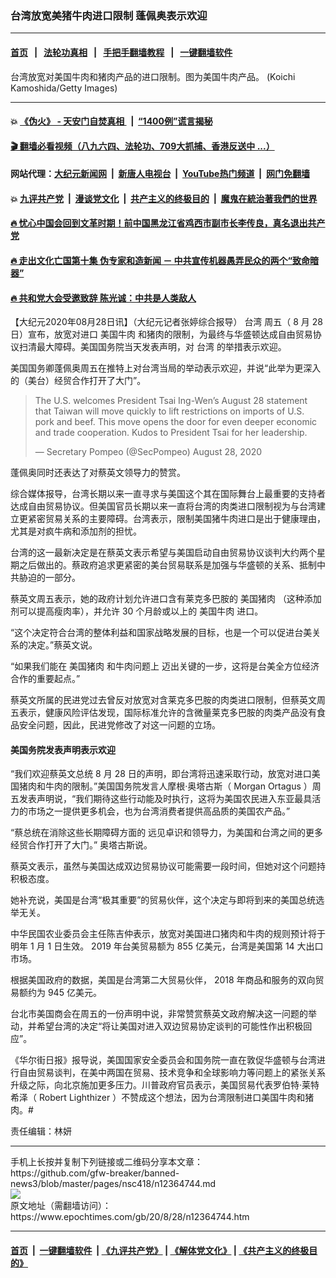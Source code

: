 ### 台湾放宽美猪牛肉进口限制 蓬佩奥表示欢迎
------------------------

#### [首页](https://github.com/gfw-breaker/banned-news3/blob/master/README.md) &nbsp;&nbsp;|&nbsp;&nbsp; [法轮功真相](https://github.com/begood0513/basic/blob/master/README.md)  &nbsp;&nbsp;|&nbsp;&nbsp; [手把手翻墙教程](https://github.com/gfw-breaker/guides/wiki)  &nbsp;&nbsp;|&nbsp;&nbsp; [一键翻墙软件](https://github.com/gfw-breaker/nogfw/blob/master/README.md)  



<div><img alt="" class="attachment-djy_600_400 size-djy_600_400 wp-post-image" src="https://i.epochtimes.com/assets/uploads/2019/12/GettyImages-71611422-600x400.jpg"/>
<div class="caption">
 台湾放宽对美国牛肉和猪肉产品的进口限制。图为美国牛肉产品。 (Koichi Kamoshida/Getty Images)
</div></div><hr/>

#### 💥 [《伪火》 - 天安门自焚真相 ](http://141.164.51.119:10000/videos/blog/weihuo.html)&nbsp; |&nbsp; [“1400例”谎言揭秘  ](http://141.164.51.119:10000/videos/blog/jiexi1400.html)

#### [ 🎬  翻墙必看视频（八九六四、法轮功、709大抓捕、香港反送中 ...）](https://github.com/gfw-breaker/links/blob/master/banned.md)

#### 网站代理：[大纪元新闻网](http://167.172.10.89:10080/gb/) &nbsp;|&nbsp; [新唐人电视台](http://167.172.10.89:8808/gb/)  &nbsp;|&nbsp; [YouTube热门频道](http://158.247.203.241/youtube.html) &nbsp;|&nbsp; [网门免翻墙](http://158.247.203.241:11000/show.aspx?name=ogHome)

#### 💥 [九评共产党](http://141.164.51.119:10000/videos/res/jiuping/)&nbsp; |&nbsp; [漫谈党文化](http://141.164.51.119:10000/videos/res/mtdwh/)&nbsp; |&nbsp; [共产主义的终极目的](http://141.164.51.119:10000/videos/res/zjmd/)&nbsp; |&nbsp; [魔鬼在統治著我們的世界](http://141.164.51.119:10000/videos/res/TheSpecter/)  

#### [ 🔥  忧心中国会回到文革时期！前中国黑龙江省鸡西市副市长李传良，真名退出共产党](http://141.164.51.119:10000/videos/news/quit01.html)

#### [ 🔥  走出文化亡国第十集 伪专家和造新闻 － 中共宣传机器愚弄民众的两个“致命暗器”](http://141.164.51.119:10000/videos/news/../res/zcwhwg/index.html)

#### [ 🔥  共和党大会受邀致辞 陈光诚：中共是人类敌人](http://141.164.51.119:10000/videos/news/cgc.html)

<div><p>
 【大纪元2020年08月28日讯】（大纪元记者张婷综合报导）
 <ok href="https://www.epochtimes.com/gb/tag/%E5%8F%B0%E6%B9%BE.html">
  台湾
 </ok>
 周五（
 <span class="s2">
  8
 </span>
 月
 <span class="s2">
  28
 </span>
 日）宣布，放宽对进口
 <ok href="https://www.epochtimes.com/gb/tag/%E7%BE%8E%E5%9B%BD%E7%89%9B%E8%82%89.html">
  美国牛肉
 </ok>
 和猪肉的限制，为最终与华盛顿达成自由贸易协议扫清最大障碍。美国国务院当天发表声明，对
 <ok href="https://www.epochtimes.com/gb/tag/%E5%8F%B0%E6%B9%BE.html">
  台湾
 </ok>
 的举措表示欢迎。
</p>
<p class="p3">
 美国国务卿蓬佩奥周五在推特上对台湾当局的举动表示欢迎，并说“此举为更深入的（美台）经贸合作打开了大门”。
</p>
<p class="p3">
</p>
<p>
</p>
<blockquote class="twitter-tweet">
 <p dir="ltr" lang="en">
  The U.S. welcomes President Tsai Ing-Wen’s August 28 statement that Taiwan will move quickly to lift restrictions on imports of U.S. pork and beef. This move opens the door for even deeper economic and trade cooperation. Kudos to President Tsai for her leadership.
 </p>
 <p>
  — Secretary Pompeo (@SecPompeo)
  <ok href="https://twitter.com/SecPompeo/status/1299332936072941579?ref_src=twsrc%5Etfw">
   August 28, 2020
  </ok>
 </p>
</blockquote>
<p>
</p>
<p class="p3">
</p>
<p>
 蓬佩奥同时还表达了对蔡英文领导力的赞赏。
</p>
<p class="p3">
 综合媒体报导，台湾长期以来一直寻求与美国这个其在国际舞台上最重要的支持者达成自由贸易协议。但美国官员长期以来一直将台湾的肉类进口限制视为与台湾建立更紧密贸易关系的主要障碍。台湾表示，限制美国猪牛肉进口是出于健康理由，尤其是对疯牛病和添加剂的担忧。
</p>
<p class="p3">
 台湾的这一最新决定是在蔡英文表示希望与美国启动自由贸易协议谈判大约两个星期之后做出的。蔡政府追求更紧密的美台贸易联系是加强与华盛顿的关系、抵制中共胁迫的一部分。
</p>
<p class="p3">
 蔡英文周五表示，她的政府计划允许进口含有莱克多巴胺的
 <ok href="https://www.epochtimes.com/gb/tag/%E7%BE%8E%E5%9B%BD%E7%8C%AA%E8%82%89.html">
  美国猪肉
 </ok>
 （这种添加剂可以提高瘦肉率），并允许
 <span class="s2">
  30
 </span>
 个月龄或以上的
 <ok href="https://www.epochtimes.com/gb/tag/%E7%BE%8E%E5%9B%BD%E7%89%9B%E8%82%89.html">
  美国牛肉
 </ok>
 进口。
</p>
<p class="p3">
 “这个决定符合台湾的整体利益和国家战略发展的目标，也是一个可以促进台美关系的决定。”蔡英文说。
</p>
<p class="p4">
 <span class="s3">
  “如果我们能在
  <ok href="https://www.epochtimes.com/gb/tag/%E7%BE%8E%E5%9B%BD%E7%8C%AA%E8%82%89.html">
   美国猪肉
  </ok>
  和牛肉问题上
 </span>
 迈出关键的一步，这将是台美全方位经济合作的重要起点。”
</p>
<p class="p3">
 蔡英文所属的民进党过去曾反对放宽对含莱克多巴胺的肉类进口限制，但蔡英文周五表示，健康风险评估发现，国际标准允许的含微量莱克多巴胺的肉类产品没有食品安全问题，因此，民进党修改了对这一问题的立场。
</p>
<h4 class="p3">
 美国务院发表声明表示欢迎
</h4>
<p class="p3">
 “我们欢迎蔡英文总统
 <span class="s2">
  8
 </span>
 月
 <span class="s2">
  28
 </span>
 日的声明，即台湾将迅速采取行动，放宽对进口美国猪肉和牛肉的限制。”美国国务院发言人摩根‧奥塔古斯（
 <span class="s2">
  Morgan Ortagus
 </span>
 ）周五发表声明说，“我们期待这些行动能及时执行，这将为美国农民进入东亚最具活力的市场之一提供更多机会，也为台湾消费者提供高品质的美国农产品。”
</p>
<p class="p4">
 <span class="s3">
  “蔡总统在消除这些长期障碍方面的
 </span>
 远见卓识和领导力，为美国和台湾之间的更多经贸合作打开了大门。”
 <span class="s3">
  奥塔古斯说。
 </span>
</p>
<p class="p3">
 蔡英文表示，虽然与美国达成双边贸易协议可能需要一段时间，但她对这个问题持积极态度。
</p>
<p class="p3">
 她补充说，美国是台湾“极其重要”的贸易伙伴，这个决定与即将到来的美国总统选举无关。
</p>
<p class="p3">
 中华民国农业委员会主任陈吉仲表示，放宽对美国进口猪肉和牛肉的规则预计将于明年
 <span class="s2">
  1
 </span>
 月
 <span class="s2">
  1
 </span>
 日生效。
 <span class="s2">
  2019
 </span>
 年台美贸易额为
 <span class="s2">
  855
 </span>
 亿美元，台湾是美国第
 <span class="s2">
  14
 </span>
 大出口市场。
</p>
<p class="p3">
 根据美国政府的数据，美国是台湾第二大贸易伙伴，
 <span class="s2">
  2018
 </span>
 年商品和服务的双向贸易额约为
 <span class="s2">
  945
 </span>
 亿美元。
</p>
<p class="p3">
 台北市美国商会在周五的一份声明中说，非常赞赏蔡英文政府解决这一问题的举动，并希望台湾的决定“将让美国对进入双边贸易协定谈判的可能性作出积极回应”。
</p>
<p class="p3">
 《华尔街日报》报导说，美国国家安全委员会和国务院一直在敦促华盛顿与台湾进行自由贸易谈判，在美中两国在贸易、技术竞争和全球影响力等问题上的紧张关系升级之际，向北京施加更多压力。川普政府官员表示，美国贸易代表罗伯特‧莱特希泽（
 <span class="s2">
  Robert Lighthizer
 </span>
 ）不赞成这个想法，因为台湾限制进口美国牛肉和猪肉。#
</p>
<p class="p3">
 责任编辑：林妍
</p>
</div>
<hr/>
手机上长按并复制下列链接或二维码分享本文章：<br/>
https://github.com/gfw-breaker/banned-news3/blob/master/pages/nsc418/n12364744.md <br/>
<a href='https://github.com/gfw-breaker/banned-news3/blob/master/pages/nsc418/n12364744.md'><img src='https://github.com/gfw-breaker/banned-news3/blob/master/pages/nsc418/n12364744.md.png'/></a> <br/>
原文地址（需翻墙访问）：https://www.epochtimes.com/gb/20/8/28/n12364744.htm


------------------------
#### [首页](https://github.com/gfw-breaker/banned-news3/blob/master/README.md) &nbsp;|&nbsp; [一键翻墙软件](https://github.com/gfw-breaker/nogfw/blob/master/README.md) &nbsp;| [《九评共产党》](https://github.com/gfw-breaker/9ping.md/blob/master/README.md#九评之一评共产党是什么) | [《解体党文化》](https://github.com/gfw-breaker/jtdwh.md/blob/master/README.md) | [《共产主义的终极目的》](https://github.com/gfw-breaker/gczydzjmd.md/blob/master/README.md)


<img src='http://gfw-breaker.win/banned-news3/pages/nsc418/n12364744.md' width='0px' height='0px'/>
